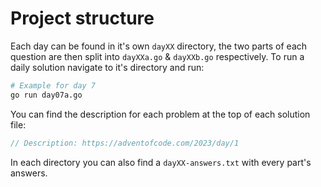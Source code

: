 # Project structure

Each day can be found in it's own `dayXX` directory, the two parts of each question are then split into
`dayXXa.go` & `dayXXb.go` respectively. To run a daily solution navigate to it's directory and run:
```bash
# Example for day 7
go run day07a.go
```

You can find the description for each problem at the top of each solution file:
```go
// Description: https://adventofcode.com/2023/day/1
```

In each directory you can also find a `dayXX-answers.txt` with every part's answers.
